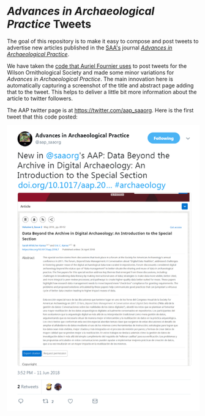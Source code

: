 # _Advances in Archaeological Practice_ Tweets

The goal of this repository is to make it easy to compose and post tweets to advertise new articles published in the [SAA's](http://www.saa.org/) journal [_Advances in Archaeological Practice_](https://www.cambridge.org/core/journals/advances-in-archaeological-practice). 

We have taken the [code that Auriel Fournier uses](https://github.com/aurielfournier/wilson_ornithological_society_tweets) to post tweets for the Wilson Ornithological Society and made some minor variations for _Advances in Archaeological Practice_. The main innovation here is automatically capturing a screenshot of the title and abstract page adding that to the tweet. This helps to deliver a little bit more information about the article to twitter followers.

The AAP twitter page is at <https://twitter.com/aap_saaorg>. Here is the first tweet that this code posted:

![](aap-tweets.png)

